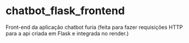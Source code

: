 # chatbot_flask_frontend
Front-end da aplicação chatbot furia (feita para fazer requisições HTTP para a api criada em Flask e integrada no render.)
